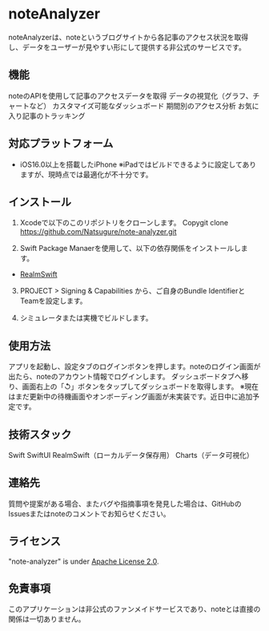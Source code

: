 #  noteAnalyzer
noteAnalyzerは、noteというブログサイトから各記事のアクセス状況を取得し、データをユーザーが見やすい形にして提供する非公式のサービスです。

## 機能

noteのAPIを使用して記事のアクセスデータを取得
データの視覚化（グラフ、チャートなど）
カスタマイズ可能なダッシュボード
期間別のアクセス分析
お気に入り記事のトラッキング

## 対応プラットフォーム
- iOS16.0以上を搭載したiPhone
※iPadではビルドできるように設定してありますが、現時点では最適化が不十分です。

## インストール

1. Xcodeで以下のこのリポジトリをクローンします。
Copygit clone https://github.com/Natsugure/note-analyzer.git

2. Swift Package Manaerを使用して、以下の依存関係をインストールします。
- [RealmSwift](https://www.mongodb.com/docs/atlas/device-sdks/sdk/swift/install/)

3. PROJECT > Signing & Capabilities から、ご自身のBundle IdentifierとTeamを設定します。

4. シミュレータまたは実機でビルドします。

## 使用方法

アプリを起動し、設定タブのログインボタンを押します。noteのログイン画面が出たら、noteのアカウント情報でログインします。
ダッシュボードタブへ移り、画面右上の「↺」ボタンをタップしてダッシュボードを取得します。
※現在はまだ更新中の待機画面やオンボーディング画面が未実装です。近日中に追加予定です。

## 技術スタック

Swift
SwiftUI
RealmSwift（ローカルデータ保存用）
Charts（データ可視化）

## 連絡先
質問や提案がある場合、またバグや指摘事項を発見した場合は、GitHubのIssuesまたはnoteのコメントでお知らせください。

## ライセンス
"note-analyzer" is under [Apache License 2.0](https://www.apache.org/licenses/LICENSE-2.0).

## 免責事項
このアプリケーションは非公式のファンメイドサービスであり、noteとは直接の関係は一切ありません。
